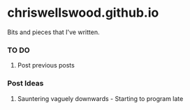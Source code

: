 # chriswellswood.github.io
Bits and pieces that I've written.

### TO DO

1. Post previous posts

### Post Ideas

1. Sauntering vaguely downwards - Starting to program late 
